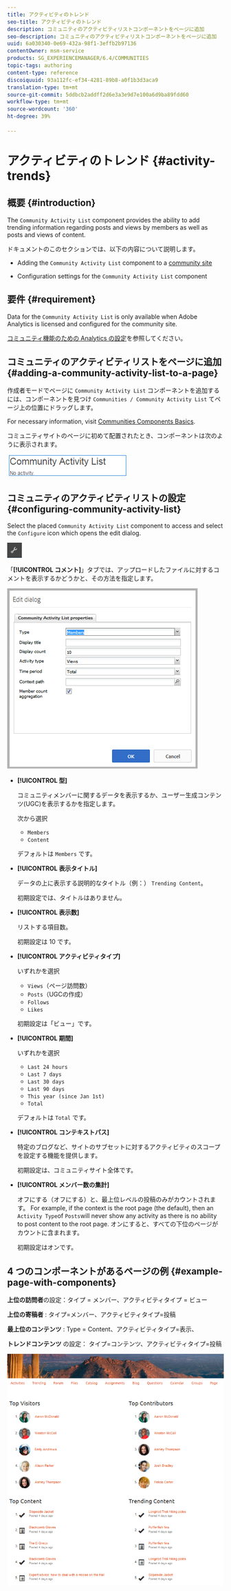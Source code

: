 ```yaml
---
title: アクティビティのトレンド
seo-title: アクティビティのトレンド
description: コミュニティのアクティビティリストコンポーネントをページに追加
seo-description: コミュニティのアクティビティリストコンポーネントをページに追加
uuid: 6a030340-0e69-432a-98f1-3effb2b97136
contentOwner: msm-service
products: SG_EXPERIENCEMANAGER/6.4/COMMUNITIES
topic-tags: authoring
content-type: reference
discoiquuid: 93a112fc-ef34-4281-89b8-a0f1b3d3aca9
translation-type: tm+mt
source-git-commit: 5ddbcb2addff2d6e3a3e9d7e100a6d9ba89fdd60
workflow-type: tm+mt
source-wordcount: '360'
ht-degree: 39%

---
```



# アクティビティのトレンド {#activity-trends}

## 概要 {#introduction}

The `Community Activity List` component provides the ability to add trending information regarding posts and views by members as well as posts and views of content.

ドキュメントのこのセクションでは、以下の内容について説明します。

* Adding the `Community Activity List` component to a [community site](overview.md#community-sites)

* Configuration settings for the `Community Activity List` component

## 要件 {#requirement}

Data for the `Community Activity List` is only available when Adobe Analytics is licensed and configured for the community site.

[コミュニティ機能のための Analytics の設定](analytics.md)を参照してください。

## コミュニティのアクティビティリストをページに追加 {#adding-a-community-activity-list-to-a-page}

作成者モードでページに `Community Activity List` コンポーネントを追加するには、コンポーネントを見つけ `Communities / Community Activity List` てページ上の位置にドラッグします。

For necessary information, visit [Communities Components Basics](basics.md).

コミュニティサイトのページに初めて配置されたとき、コンポーネントは次のように表示されます。

![chlimage_1-227](assets/chlimage_1-227.png)

## コミュニティのアクティビティリストの設定  {#configuring-community-activity-list}

Select the placed `Community Activity List` component to access and select the `Configure` icon which opens the edit dialog.

![chlimage_1-228](assets/chlimage_1-228.png)

「**[!UICONTROL コメント]**」タブでは、アップロードしたファイルに対するコメントを表示するかどうかと、その方法を指定します。

![chlimage_1-229](assets/chlimage_1-229.png)

* **[!UICONTROL 型]**

   コミュニティメンバーに関するデータを表示するか、ユーザー生成コンテンツ(UGC)を表示するかを指定します。

   次から選択
   * `Members`
   * `Content`

   デフォルトは `Members` です。

* **[!UICONTROL 表示タイトル]**

   データの上に表示する説明的なタイトル（例：） `Trending Content`。

   初期設定では、タイトルはありません。

* **[!UICONTROL 表示数]**

   リストする項目数。

   初期設定は 10 です。

* **[!UICONTROL アクティビティタイプ]**

   いずれかを選択
   * `Views`（ページ訪問数）
   * `Posts`（UGCの作成）
   * `Follows`
   * `Likes`

   初期設定は「ビュー」です。

* **[!UICONTROL 期間]**

   いずれかを選択
   * `Last 24 hours`
   * `Last 7 days`
   * `Last 30 days`
   * `Last 90 days`
   * `This year (since Jan 1st)`
   * `Total`

   デフォルトは `Total` です。

* **[!UICONTROL コンテキストパス]**

   特定のブログなど、サイトのサブセットに対するアクティビティのスコープを設定する機能を提供します。

   初期設定は、コミュニティサイト全体です。

* **[!UICONTROL メンバー数の集計]**

   オフにする（オフにする）と、最上位レベルの投稿のみがカウントされます。 For example, if the context is the root page (the default), then an `Activity Type`of `Posts`will never show any activity as there is no ability to post content to the root page. オンにすると、すべての下位のページがカウントに含まれます。

   初期設定はオンです。

## 4 つのコンポーネントがあるページの例 {#example-page-with-components}

**上位の訪問者**&#x200B;の設定：タイプ = メンバー、アクティビティタイプ = ビュー

**上位の寄稿者** : タイプ=メンバー、アクティビティタイプ=投稿

**最上位のコンテンツ** : Type = Content、アクティビティタイプ=表示、

**トレンドコンテンツ** の設定： タイプ=コンテンツ、アクティビティタイプ=投稿

![chlimage_1-230](assets/chlimage_1-230.png)
